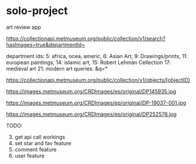 # solo-project
art review app

https://collectionapi.metmuseum.org/public/collection/v1/search?hasImages=true&departmentId=

department ids: 
5: africa, ocea, americ,
6: Asian Art, 
9: Drawings/prints, 
11: european paintings,
14: islamic art, 
15: Robert Lehman Cellection
17: medieval art
21: modern art
queries: &q=*

https://collectionapi.metmuseum.org/public/collection/v1/objects/[objectID]

https://images.metmuseum.org/CRDImages/ep/original/DP145935.jpg

https://images.metmuseum.org/CRDImages/ep/original/DP-19037-001.jpg

https://images.metmuseum.org/CRDImages/ep/original/DP252576.jpg

TODO:

3. get api call workings
4. set star and fav feature
5. comment feature
6. user feature